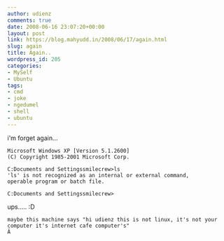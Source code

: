 ```yaml
---
author: udienz
comments: true
date: 2008-06-16 23:07:20+00:00
layout: post
link: https://blog.mahyudd.in/2008/06/17/again.html
slug: again
title: Again..
wordpress_id: 205
categories:
- MySelf
- Ubuntu
tags:
- cmd
- joke
- ngedumel
- shell
- ubuntu
---
```


i'm forget again...

    
    Microsoft Windows XP [Version 5.1.2600]
    (C) Copyright 1985-2001 Microsoft Corp.
    
    C:Documents and Settingssmilecrew>ls
    'ls' is not recognized as an internal or external command,
    operable program or batch file.
    
    C:Documents and Settingssmilecrew>


ups..... :D

    
    maybe this machine says "hi udienz this is not linux, it's not your computer it's internet cafe computer's"
    Â 
